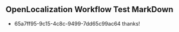 ## OpenLocalization Workflow Test MarkDown
* 65a7ff95-9c15-4c8c-9499-7dd65c99ac64 thanks!

<!--HONumber=Jul16_HO5-->


